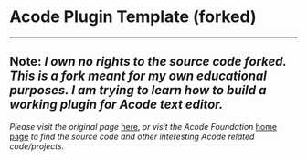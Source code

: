 # Acode Plugin Template (forked)
----
**Note:** *I own no rights to the source code forked. This is a fork meant for my own educational purposes. I am trying to learn how to build a working plugin for Acode text editor.*
----
*Please visit the original page* [here](https://github.com/Acode-Foundation/acode-plugin), *or visit the Acode Foundation* [home page](https://github.com/Acode-Foundation) *to find the source code and other interesting Acode related code/projects.*